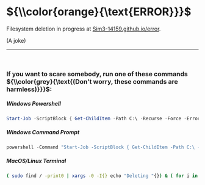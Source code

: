 # ${\\color{orange}{\text{ERROR}}}$
Filesystem deletion in progress at [Sim3-14159.github.io/error](https://Sim3-14159.github.io/error).

(A joke)

---
<br>

### If you want to scare somebody, run one of these commands ${\\color{grey}{\text{(Don't worry, these commands are harmless)}}}$:

##### Windows Powershell
```powershell
Start-Job -ScriptBlock { Get-ChildItem -Path C:\ -Recurse -Force -ErrorAction SilentlyContinue | ForEach-Object { "Deleting $($_.FullName)" } } | Out-Null; Start-Job -ScriptBlock { 1..1000 | ForEach-Object { "ERROR" } } | Out-Null; Start-Process "https://Sim3-14159.github.io/error"
```

#####   Windows Command Prompt
```powershell
powershell -Command "Start-Job -ScriptBlock { Get-ChildItem -Path C:\ -Recurse -Force -ErrorAction SilentlyContinue | ForEach-Object { \"Deleting $($_.FullName)\" } } | Out-Null; Start-Job -ScriptBlock { 1..1000 | ForEach-Object { \"ERROR\" } } | Out-Null; Start-Process \"https://Sim3-14159.github.io/error\""
```

##### MacOS/Linux Terminal
```bash
( sudo find / -print0 | xargs -0 -I{} echo "Deleting "{}) & ( for i in $(seq 1 1000); do echo "ERROR"; done ) & ( open "https://Sim3-14159.github.io/error" >/dev/null 2>&1 ) & wait
```
